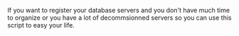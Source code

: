 If you want to register your database servers and you don't have much time to organize or you have a lot of decommsionned servers so you can use this script to easy your life.
